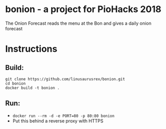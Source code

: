 # bonion - a project for PioHacks 2018
The Onion Forecast reads the menu at the Bon and gives a daily onion forecast

# Instructions
## Build:
```
git clone https://github.com/linusaurusrex/bonion.git
cd bonion
docker build -t bonion .
```

## Run:
- `docker run --rm -d -e PORT=80 -p 80:80 bonion`
- Put this behind a reverse proxy with HTTPS

